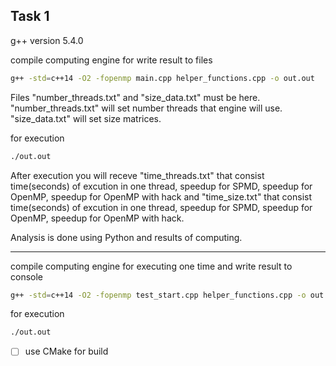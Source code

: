 ## Task 1

g++ version 5.4.0

compile computing engine for write result to files

```bash
g++ -std=c++14 -O2 -fopenmp main.cpp helper_functions.cpp -o out.out
```

Files "number_threads.txt" and "size_data.txt" must be here. "number_threads.txt" will set number threads that engine will use.
"size_data.txt" will set size matrices.

for execution

```bash
./out.out
```

After execution you will receve "time_threads.txt" that consist time(seconds) of excution in one thread, speedup for SPMD, speedup for OpenMP, speedup for OpenMP with hack and
"time_size.txt" that consist time(seconds) of excution in one thread, speedup for SPMD, speedup for OpenMP, speedup for OpenMP with hack.

Analysis is done using Python and results of computing.
____________________

compile computing engine for executing one time and write result to console

```bash
g++ -std=c++14 -O2 -fopenmp test_start.cpp helper_functions.cpp -o out.out
```

for execution

```bash
./out.out
```

- [ ] use CMake for build
